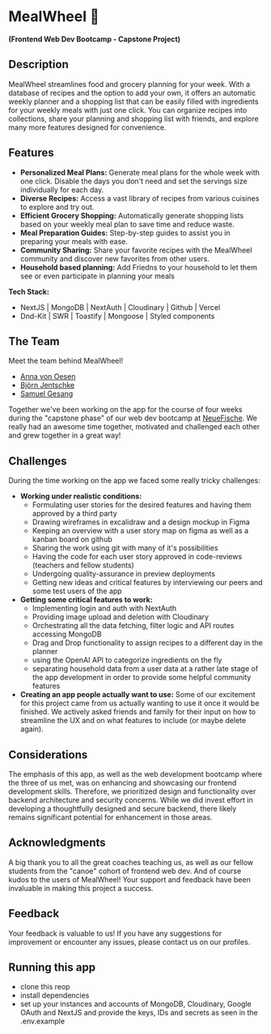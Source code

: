 # MealWheel 🥗

**(Frontend Web Dev Bootcamp - Capstone Project)**

## Description

MealWheel streamlines food and grocery planning for your week. With a database of recipes and the option to add your own, it offers an automatic weekly planner and a shopping list that can be easily filled with ingredients for your weekly meals with just one click. You can organize recipes into collections, share your planning and shopping list with friends, and explore many more features designed for convenience.

## Features

- **Personalized Meal Plans:** Generate meal plans for the whole week with one click. Disable the days you don't need and set the servings size individually for each day.
- **Diverse Recipes:** Access a vast library of recipes from various cuisines to explore and try out.
- **Efficient Grocery Shopping:** Automatically generate shopping lists based on your weekly meal plan to save time and reduce waste.
- **Meal Preparation Guides:** Step-by-step guides to assist you in preparing your meals with ease.
- **Community Sharing:** Share your favorite recipes with the MealWheel community and discover new favorites from other users.
- **Household based planning:** Add Friedns to your household to let them see or even participate in planning your meals

**Tech Stack:**

- NextJS | MongoDB | NextAuth | Cloudinary | Github | Vercel
- Dnd-Kit | SWR | Toastify | Mongoose | Styled components

## The Team

Meet the team behind MealWheel!

- [Anna von Oesen](https://github.com/avoesen)
- [Björn Jentschke](https://github.com/Bjoern-Jentschke)
- [Samuel Gesang](https://github.com/gcode-de)

Together we've been working on the app for the course of four weeks during the "capstone phase" of our web dev bootcamp at [NeueFische](https://github.com/neuefische).
We really had an awesome time together, motivated and challenged each other and grew together in a great way!

## Challenges

During the time working on the app we faced some really tricky challenges:

- **Working under realistic conditions:**
  - Formulating user stories for the desired features and having them approved by a third party
  - Drawing wireframes in excalidraw and a design mockup in Figma
  - Keeping an overview with a user story map on figma as well as a kanban board on github
  - Sharing the work using git with many of it's possibilities
  - Having the code for each user story approved in code-reviews (teachers and fellow students)
  - Undergoing quality-assurance in preview deployments
  - Getting new ideas and critical features by interviewing our peers and some test users of the app
- **Getting some critical features to work:**
  - Implementing login and auth with NextAuth
  - Providing image upload and deletion with Cloudinary
  - Orchestrating all the data fetching, filter logic and API routes accessing MongoDB
  - Drag and Drop functionality to assign recipes to a different day in the planner
  - using the OpenAI API to categorize ingredients on the fly
  - separating household data from a user data at a rather late stage of the app development in order to provide some helpful community features 
- **Creating an app people actually want to use:**
  Some of our excitement for this project came from us actually wanting to use it once it would be finished.
  We actively asked friends and family for their input on how to streamline the UX and on what features to include (or maybe delete again).

## Considerations

The emphasis of this app, as well as the web development bootcamp where the three of us met, was on enhancing and showcasing our frontend development skills. Therefore, we prioritized design and functionality over backend architecture and security concerns. While we did invest effort in developing a thoughtfully designed and secure backend, there likely remains significant potential for enhancement in those areas.

## Acknowledgments

A big thank you to all the great coaches teaching us, as well as our fellow students from the "canoe" cohort of frontend web dev.
And of course kudos to the users of MealWheel!
Your support and feedback have been invaluable in making this project a success.

## Feedback

Your feedback is valuable to us! If you have any suggestions for improvement or encounter any issues, please contact us on our profiles.

## Running this app

- clone this reop
- install dependencies
- set up your instances and accounts of MongoDB, Cloudinary, Google OAuth and NextJS and provide the keys, IDs and secrets as seen in the .env.example
